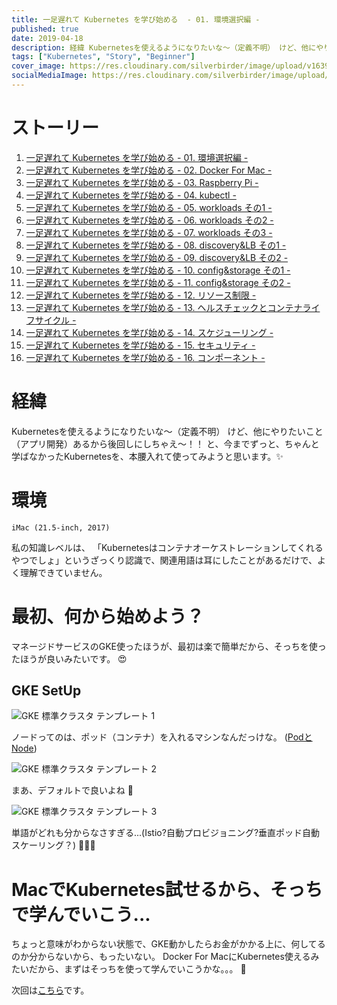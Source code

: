 ```yaml
---
title: 一足遅れて Kubernetes を学び始める  - 01. 環境選択編 -
published: true
date: 2019-04-18
description: 経緯 Kubernetesを使えるようになりたいな〜（定義不明） けど、他にやりたいこと（アプリ開発）あるから後回しにしちゃえ〜！！と、今までずっと、ちゃんと学ばなかったKubernetesを、本腰入れて使ってみようと思います。
tags: ["Kubernetes", "Story", "Beginner"]
cover_image: https://res.cloudinary.com/silverbirder/image/upload/v1639816542/silver-birder.github.io/blog/GKE_template_1.png
socialMediaImage: https://res.cloudinary.com/silverbirder/image/upload/v1639816542/silver-birder.github.io/blog/GKE_template_1.png
---
```


<!--  TODO: TOC -->

# ストーリー
1. [一足遅れて Kubernetes を学び始める - 01. 環境選択編 -](./start_the_learning_kubernetes_01.md)
1. [一足遅れて Kubernetes を学び始める - 02. Docker For Mac -](./start_the_learning_kubernetes_02.md)
1. [一足遅れて Kubernetes を学び始める - 03. Raspberry Pi -](./start_the_learning_kubernetes_03.md)
1. [一足遅れて Kubernetes を学び始める - 04. kubectl -](./start_the_learning_kubernetes_04.md)
1. [一足遅れて Kubernetes を学び始める - 05. workloads その1 -](./start_the_learning_kubernetes_05.md)
1. [一足遅れて Kubernetes を学び始める - 06. workloads その2 -](./start_the_learning_kubernetes_06.md)
1. [一足遅れて Kubernetes を学び始める - 07. workloads その3 -](./start_the_learning_kubernetes_07.md)
1. [一足遅れて Kubernetes を学び始める - 08. discovery&LB その1 -](./start_the_learning_kubernetes_08.md)
1. [一足遅れて Kubernetes を学び始める - 09. discovery&LB その2 -](./start_the_learning_kubernetes_09.md)
1. [一足遅れて Kubernetes を学び始める - 10. config&storage その1 -](./start_the_learning_kubernetes_10.md)
1. [一足遅れて Kubernetes を学び始める - 11. config&storage その2 -](./start_the_learning_kubernetes_11.md)
1. [一足遅れて Kubernetes を学び始める - 12. リソース制限 -](./start_the_learning_kubernetes_12.md)
1. [一足遅れて Kubernetes を学び始める - 13. ヘルスチェックとコンテナライフサイクル -](./start_the_learning_kubernetes_13.md)
1. [一足遅れて Kubernetes を学び始める - 14. スケジューリング -](./start_the_learning_kubernetes_14.md)
1. [一足遅れて Kubernetes を学び始める - 15. セキュリティ -](./start_the_learning_kubernetes_15.md)
1. [一足遅れて Kubernetes を学び始める - 16. コンポーネント -](./start_the_learning_kubernetes_16.md)

# 経緯
Kubernetesを使えるようになりたいな〜（定義不明）
けど、他にやりたいこと（アプリ開発）あるから後回しにしちゃえ〜！！
と、今までずっと、ちゃんと学ばなかったKubernetesを、本腰入れて使ってみようと思います。✨ 

# 環境
```
iMac (21.5-inch, 2017)
```
私の知識レベルは、
「Kubernetesはコンテナオーケストレーションしてくれるやつでしょ」というざっくり認識で、関連用語は耳にしたことがあるだけで、よく理解できていません。

# 最初、何から始めよう？
マネージドサービスのGKE使ったほうが、最初は楽で簡単だから、そっちを使ったほうが良いみたいです。 😍

## GKE SetUp

![GKE 標準クラスタ テンプレート 1](https://res.cloudinary.com/silverbirder/image/upload/v1639816542/silver-birder.github.io/blog/GKE_template_1.png)

ノードってのは、ポッド（コンテナ）を入れるマシンなんだっけな。 ([PodとNode](https://nownabe.github.io/kubernetes-doc/tutorials/kubernetes_basics/3_explore_your_app.html))

![GKE 標準クラスタ テンプレート 2](https://res.cloudinary.com/silverbirder/image/upload/v1639816542/silver-birder.github.io/blog/GKE_template_2.png)

まあ、デフォルトで良いよね 🤔 

![GKE 標準クラスタ テンプレート 3](https://res.cloudinary.com/silverbirder/image/upload/v1639816542/silver-birder.github.io/blog/GKE_template_3.png)

単語がどれも分からなさすぎる...(Istio?自動プロビジョニング?垂直ポッド自動スケーリング？) 🤔🤔🤔 

# MacでKubernetes試せるから、そっちで学んでいこう...
ちょっと意味がわからない状態で、GKE動かしたらお金がかかる上に、何してるのか分からないから、もったいない。
Docker For MacにKubernetes使えるみたいだから、まずはそっちを使って学んでいこうかな。。。 💪 

次回は[こちら](./start_the_learning_kubernetes_02.md)です。
